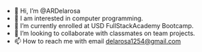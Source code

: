 - 👋 Hi, I’m @ARDelarosa
- 👀 I am interested in computer programming.
- 🌱 I’m currently enrolled at USD FullStackAcademy Bootcamp.
- 💞️ I’m looking to collaborate with classmates on team projects.
- 📫 How to reach me with email delarosa1254@gmail.com

<!---
ARDelarosa/ARDelarosa is a ✨ special ✨ repository because its `README.md` (this file) appears on your GitHub profile.
You can click the Preview link to take a look at your changes.
--->

